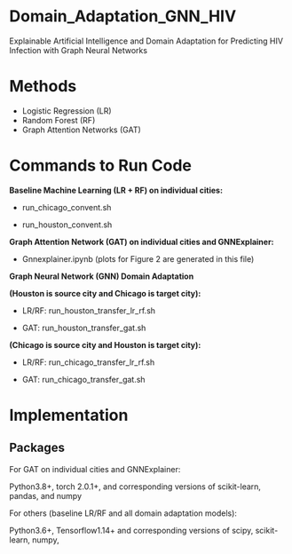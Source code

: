 # Domain_Adaptation_GNN_HIV
Explainable Artificial Intelligence and Domain Adaptation for Predicting HIV Infection with Graph Neural Networks

# Methods
* Logistic Regression (LR)
* Random Forest (RF)
* Graph Attention Networks (GAT)

# Commands to Run Code

**Baseline Machine Learning (LR + RF) on individual cities:**

* run_chicago_convent.sh

* run_houston_convent.sh


**Graph Attention Network (GAT) on individual cities and GNNExplainer:**

* Gnnexplainer.ipynb (plots for Figure 2 are generated in this file)


**Graph Neural Network (GNN) Domain Adaptation** 

  **(Houston is source city and Chicago is target city):**

   * LR/RF: run_houston_transfer_lr_rf.sh

   * GAT: run_houston_transfer_gat.sh

  **(Chicago is source city and Houston is target city):**

   * LR/RF: run_chicago_transfer_lr_rf.sh

   * GAT: run_chicago_transfer_gat.sh

# Implementation

## Packages

For GAT on individual cities and GNNExplainer:

Python3.8+, torch 2.0.1+, and corresponding versions of scikit-learn, pandas, and numpy

For others (baseline LR/RF and all domain adaptation models):

Python3.6+, Tensorflow1.14+ and corresponding versions of scipy, scikit-learn, numpy,


